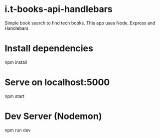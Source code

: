 # i.t-books-api-handlebars

Simple book search to find tech books. This app uses Node, Express and Handlebars

# Install dependencies

npm install

# Serve on localhost:5000

npm start

# Dev Server (Nodemon)

npm run dev
